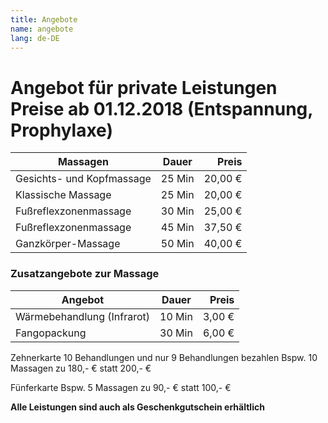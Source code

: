 ```yaml
---
title: Angebote
name: angebote
lang: de-DE
---
```


# Angebot für private Leistungen Preise ab 01.12.2018 (Entspannung, Prophylaxe)

| Massagen                  | Dauer  | Preis   |
| ------------------------- |:------:| -------:|
| Gesichts- und Kopfmassage | 25 Min | 20,00 € |
| Klassische Massage        | 25 Min | 20,00 € |
| Fußreflexzonenmassage     | 30 Min | 25,00 € |
| Fußreflexzonenmassage     | 45 Min | 37,50 € |
| Ganzkörper-Massage        | 50 Min | 40,00 € |

### Zusatzangebote zur Massage

| Angebot                    | Dauer  | Preis   |
| -------------------------- |:------:| -------:|
| Wärmebehandlung (Infrarot) | 10 Min | 3,00 € |
| Fangopackung               | 30 Min | 6,00 € |


Zehnerkarte
10 Behandlungen und nur 9 Behandlungen bezahlen
Bspw. 10 Massagen zu 180,- € statt 200,- €

Fünferkarte
Bspw. 5 Massagen zu 90,- € statt 100,- €

**Alle Leistungen sind auch als Geschenkgutschein erhältlich**

<style>
  .angebote table { width: 100%}
  .angebote td:not(:first-child) { padding: 0 4px; white-space: nowrap; }
</style>